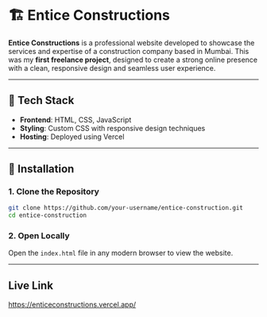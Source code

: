 # 🏗️ Entice Constructions  

**Entice Constructions** is a professional website developed to showcase the services and expertise of a construction company based in Mumbai. This was my **first freelance project**, designed to create a strong online presence with a clean, responsive design and seamless user experience.   

---

## 🌟 Tech Stack  

- **Frontend**: HTML, CSS, JavaScript  
- **Styling**: Custom CSS with responsive design techniques  
- **Hosting**: Deployed using Vercel  

---


## 🌟 Installation  

### 1. Clone the Repository  
```bash  
git clone https://github.com/your-username/entice-construction.git  
cd entice-construction  
```  

### 2. Open Locally  
Open the `index.html` file in any modern browser to view the website.  

---

## Live Link  

https://enticeconstructions.vercel.app/

